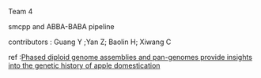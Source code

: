 Team 4

smcpp and ABBA-BABA pipeline 

contributors : Guang Y ;Yan Z; Baolin H; Xiwang C 

ref :[Phased diploid genome assemblies and pan-genomes provide insights into the genetic history of apple domestication](https://www.nature.com/articles/s41588-020-00723-9#data-availability)